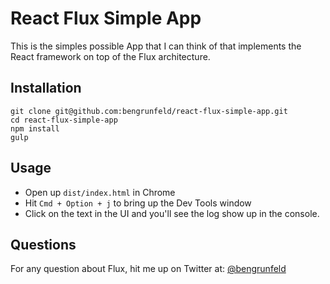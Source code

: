 # React Flux Simple App

This is the simples possible App that I can think of that implements the React framework on top of the Flux architecture.

## Installation

    git clone git@github.com:bengrunfeld/react-flux-simple-app.git
    cd react-flux-simple-app
    npm install
    gulp

## Usage

* Open up `dist/index.html` in Chrome
* Hit `Cmd + Option + j` to bring up the Dev Tools window
* Click on the text in the UI and you'll see the log show up in the console.

## Questions

For any question about Flux, hit me up on Twitter at: [@bengrunfeld](https://twitter.com/bengrunfeld)

